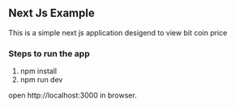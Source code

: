 ## Next Js Example
This is a simple next js application desigend to view bit coin price

### Steps to run the app

1) npm install
2) npm run dev

open http://localhost:3000 in browser.